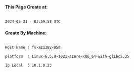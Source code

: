 
   
#### This Page Create at:

```bash

2024-05-31 - 03:59:58 UTC

```

#### Create By Machine:

```bash

Host Name : fv-az1382-858

platform  : Linux-6.5.0-1021-azure-x86_64-with-glibc2.35

Ip Local  : 10.1.0.23

```

